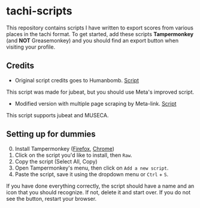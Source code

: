 # tachi-scripts

This repository contains scripts I have written to export scores from various places in the tachi format. To get started, add these scripts **Tampermonkey** (and **NOT** Greasemonkey) and you should find an export button when visiting your profile.

## Credits

- Original script credits goes to Humanbomb. [Script](https://gist.github.com/vmichalak/7fb3084260b0bf646a36b74eff823d69)

This script was made for jubeat, but you should use Meta's improved script.

- Modified version with multiple page scraping by Meta-link. [Script](https://gist.github.com/Meta-link/d01c15fc56a277becc7d67a7c1dccfa2)

This script supports jubeat and MUSECA.

## Setting up for dummies

0. Install Tampermonkey ([Firefox](https://addons.mozilla.org/en-US/firefox/addon/tampermonkey/), [Chrome](https://chrome.google.com/webstore/detail/tampermonkey/dhdgffkkebhmkfjojejmpbldmpobfkfo))
1. Click on the script you'd like to install, then `Raw`.
2. Copy the script (Select All, Copy)
3. Open Tampermonkey's menu, then click on `Add a new script`.
4. Paste the script, save it using the dropdown menu or `Ctrl` + `S`.

If you have done everything correctly, the script should have a name and an icon that you should recognize. If not, delete it and start over. If you do not see the button, restart your browser.